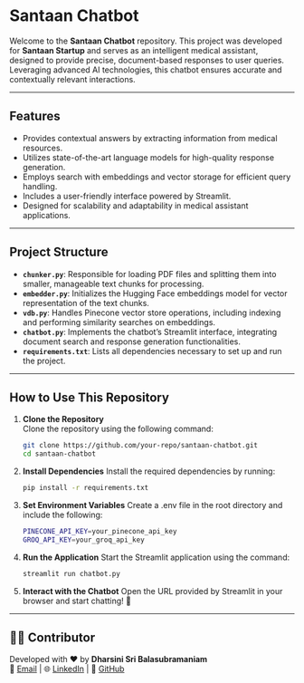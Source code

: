 # Santaan Chatbot

Welcome to the **Santaan Chatbot** repository. This project was developed for **Santaan Startup** and serves as an intelligent medical assistant, designed to provide precise, document-based responses to user queries. Leveraging advanced AI technologies, this chatbot ensures accurate and contextually relevant interactions.

---

## Features
- Provides contextual answers by extracting information from medical resources.
- Utilizes state-of-the-art language models for high-quality response generation.
- Employs search with embeddings and vector storage for efficient query handling.
- Includes a user-friendly interface powered by Streamlit.
- Designed for scalability and adaptability in medical assistant applications.

---

## Project Structure
- **`chunker.py`**: Responsible for loading PDF files and splitting them into smaller, manageable text chunks for processing.
- **`embedder.py`**: Initializes the Hugging Face embeddings model for vector representation of the text chunks.
- **`vdb.py`**: Handles Pinecone vector store operations, including indexing and performing similarity searches on embeddings.
- **`chatbot.py`**: Implements the chatbot’s Streamlit interface, integrating document search and response generation functionalities.
- **`requirements.txt`**: Lists all dependencies necessary to set up and run the project.

---

## How to Use This Repository
1. **Clone the Repository**  
   Clone the repository using the following command:  
   ```bash
   git clone https://github.com/your-repo/santaan-chatbot.git
   cd santaan-chatbot
   ```
2. **Install Dependencies**
   Install the required dependencies by running:
   ```bash
   pip install -r requirements.txt
   ```
3. **Set Environment Variables**
   Create a .env file in the root directory and include the following:
   ```bash
   PINECONE_API_KEY=your_pinecone_api_key
   GROQ_API_KEY=your_groq_api_key
   ```
4. **Run the Application**
   Start the Streamlit application using the command:
   ```bash
   streamlit run chatbot.py
   ```
5. **Interact with the Chatbot**
   Open the URL provided by Streamlit in your browser and start chatting! 💬

---

## 👩‍💻 Contributor
Developed with ❤️ by **Dharsini Sri Balasubramaniam**  
📧 [Email](mailto:purpleunalome@gmail.com) | 🌐 [LinkedIn](https://linkedin.com/in/dharsinisrib) | 🔗 [GitHub](https://github.com/dhars1n1)



